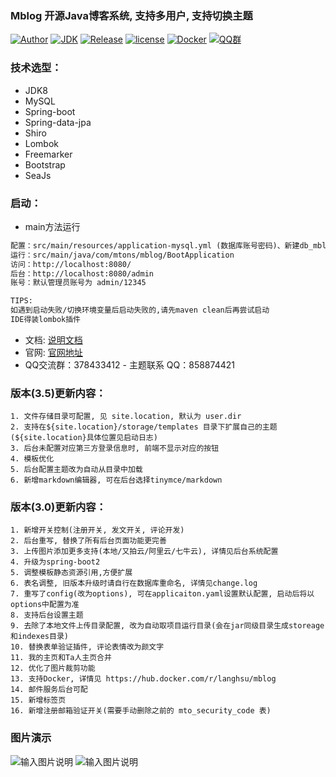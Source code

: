 ### Mblog 开源Java博客系统, 支持多用户, 支持切换主题

[![Author](https://img.shields.io/badge/author-landy-green.svg?style=flat-square)](http://mtons.com)
[![JDK](https://img.shields.io/badge/jdk-1.8-green.svg?style=flat-square)](#)
[![Release](https://img.shields.io/github/release/langhsu/mblog.svg?style=flat-square)](https://github.com/langhsu/mblog)
[![license](https://img.shields.io/badge/license-GPL--3.0-green.svg)](https://github.com/langhsu/mblog/blob/master/LICENSE)
[![Docker](https://img.shields.io/docker/automated/langhsu/mblog.svg?style=flat-square)](https://hub.docker.com/r/langhsu/mblog)
[![QQ群](https://img.shields.io/badge/chat-Mtons-green.svg)](https://jq.qq.com/?_wv=1027&k=521CRdF)

### 技术选型：

* JDK8
* MySQL
* Spring-boot
* Spring-data-jpa
* Shiro
* Lombok
* Freemarker
* Bootstrap
* SeaJs

### 启动：
 - main方法运行
 ```xml
 配置：src/main/resources/application-mysql.yml (数据库账号密码)、新建db_mblog的数据库
 运行：src/main/java/com/mtons/mblog/BootApplication
 访问：http://localhost:8080/
 后台：http://localhost:8080/admin
 账号：默认管理员账号为 admin/12345
 
 TIPS: 
 如遇到启动失败/切换环境变量后启动失败的,请先maven clean后再尝试启动
 IDE得装lombok插件
```

- 文档: [说明文档](https://langhsu.github.io/mblog/#/)
- 官网: [官网地址](http://www.mtons.com)
- QQ交流群：378433412  - 主题联系 QQ：858874421
    
### 版本(3.5)更新内容：
    1. 文件存储目录可配置, 见 site.location, 默认为 user.dir
    2. 支持在${site.location}/storage/templates 目录下扩展自己的主题(${site.location}具体位置见启动日志)
    3. 后台未配置对应第三方登录信息时, 前端不显示对应的按钮
    4. 模板优化
    5. 后台配置主题改为自动从目录中加载
    6. 新增markdown编辑器, 可在后台选择tinymce/markdown
    
### 版本(3.0)更新内容：
    1. 新增开关控制(注册开关, 发文开关, 评论开发)
    2. 后台重写, 替换了所有后台页面功能更完善
    3. 上传图片添加更多支持(本地/又拍云/阿里云/七牛云), 详情见后台系统配置
    4. 升级为spring-boot2
    5. 调整模板静态资源引用,方便扩展
    6. 表名调整, 旧版本升级时请自行在数据库重命名, 详情见change.log
    7. 重写了config(改为options), 可在applicaiton.yaml设置默认配置, 启动后将以options中配置为准
    8. 支持后台设置主题
    9. 去除了本地文件上传目录配置, 改为自动取项目运行目录(会在jar同级目录生成storeage和indexes目录)
    10. 替换表单验证插件, 评论表情改为颜文字
    11. 我的主页和Ta人主页合并
    12. 优化了图片裁剪功能
    13. 支持Docker, 详情见 https://hub.docker.com/r/langhsu/mblog
    14. 邮件服务后台可配
    15. 新增标签页
    16. 新增注册邮箱验证开关(需要手动删除之前的 mto_security_code 表)
      
### 图片演示 

 ![输入图片说明](https://images.gitee.com/uploads/images/2019/0414/175116_449ed877_1758849.jpeg "1.jpg")
 ![输入图片说明](https://images.gitee.com/uploads/images/2019/0414/175353_6185e4f1_1758849.jpeg "2.jpg")
